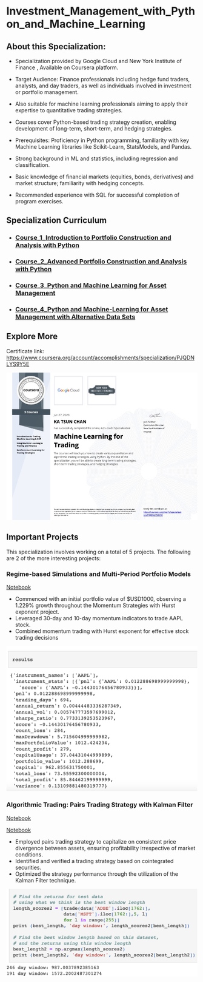 # Investment_Management_with_Python_and_Machine_Learning


## About this Specialization:

+ Specialization provided by Google Cloud and New York Institute of Finance , Available on Coursera platform.

+ Target Audience: Finance professionals including hedge fund traders, analysts, and day traders, as well as individuals involved in investment or portfolio management.

+ Also suitable for machine learning professionals aiming to apply their expertise to quantitative trading strategies.

+ Courses cover Python-based trading strategy creation, enabling development of long-term, short-term, and hedging strategies.

+ Prerequisites: Proficiency in Python programming, familiarity with key Machine Learning libraries like Scikit-Learn, StatsModels, and Pandas.

+ Strong background in ML and statistics, including regression and classification.

+ Basic knowledge of financial markets (equities, bonds, derivatives) and market structure; familiarity with hedging concepts.

+ Recommended experience with SQL for successful completion of program exercises.



## Specialization Curriculum
+ ### [Course_1_Introduction to Portfolio Construction and Analysis with Python](https://github.com/ktchan33GBC/gcp_machine_learning_for_trading/tree/main/Course_1_Introduction_to_Trading%2C_Machine_Learning_%26_GCP)
+ ### [Course_2_Advanced Portfolio Construction and Analysis with Python](https://github.com/ktchan33GBC/gcp_machine_learning_for_trading/tree/main/Course_2_Using_Machine_Learning_in_Trading_and_Finance)
+ ### [Course_3_Python and Machine Learning for Asset Management](https://github.com/ktchan33GBC/gcp_machine_learning_for_trading/tree/main/Course_3_Reinforcement_Learning_for_Trading_Strategies)
+ ### [Course_4_Python and Machine-Learning for Asset Management with Alternative Data Sets](https://github.com/ktchan33GBC/gcp_machine_learning_for_trading/tree/main/Course_3_Reinforcement_Learning_for_Trading_Strategies)

## Explore More
Certificate link: https://www.coursera.org/account/accomplishments/specialization/PJQDNLYS9Y5E

![Certificate](https://github.com/ktchan33GBC/gcp_machine_learning_for_trading/blob/main/img/Specialization_Certificate_Coursera_Machine%20Learning%20for%20Trading.jpg)

<!-- USAGE EXAMPLES -->

## Important Projects

This specialization involves working on a total of 5 projects. The following are 2 of the more interesting projects:

### Regime-based Simulations and Multi-Period Portfolio Models

[Notebook](https://github.com/ktchan33GBC/gcp_machine_learning_for_trading/blob/main/Course_2_Using_Machine_Learning_in_Trading_and_Finance/4.Build_a_momentum-based_trading_model_and_back_test_it/momentum_backtest_making_money.ipynb) 

+ Commenced with an initial portfolio value of $USD1000, observing a 1.229% growth throughout the Momentum Strategies with Hurst exponent project.
+ Leveraged 30-day and 10-day momentum indicators to trade AAPL stock.
+ Combined momentum trading with Hurst exponent for effective stock trading decisions

![Result](https://github.com/ktchan33GBC/gcp_machine_learning_for_trading/blob/main/img/result_momentum_backtest.png)



### Algorithmic Trading: Pairs Trading Strategy with Kalman Filter
[Notebook](https://github.com/ktchan33GBC/gcp_machine_learning_for_trading/blob/main/Course_2_Using_Machine_Learning_in_Trading_and_Finance/6.Build_a_pair_trading_strategy_prediction_model_and_back_test_it/pairs_trading.ipynb)

[Notebook](https://github.com/ktchan33GBC/gcp_machine_learning_for_trading/blob/main/Course_2_Using_Machine_Learning_in_Trading_and_Finance/7.Estimate_parameters_using_Kalman_Filters/pairs_trading_with_kalman_filters.ipynb)

+ Employed pairs trading strategy to capitalize on consistent price divergence between assets, ensuring profitability irrespective of market conditions.
+ Identified and verified a trading strategy based on cointegrated securities.
+ Optimized the strategy performance through the utilization of the Kalman Filter technique.


![Result](https://github.com/ktchan33GBC/gcp_machine_learning_for_trading/blob/main/img/result_pair_trade.png)
